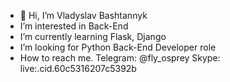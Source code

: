 - 👋 Hi, I’m Vladyslav Bashtannyk
- I’m interested in Back-End 
- I’m currently learning Flask, Django
- I’m looking for Python Back-End Developer role
- How to reach me. Telegram: @fly_osprey Skype: live:.cid.60c5316207c5392b
